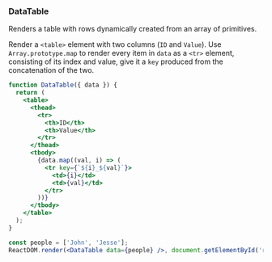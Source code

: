 ### DataTable

Renders a table with rows dynamically created from an array of primitives.

Render a `<table>` element with two columns (`ID` and `Value`).
Use `Array.prototype.map` to render every item in `data` as a `<tr>` element, consisting of its index and value, give it a `key` produced from the concatenation of the two.

```jsx
function DataTable({ data }) {
  return (
    <table>
      <thead>
        <tr>
          <th>ID</th>
          <th>Value</th>
        </tr>
      </thead>
      <tbody>
        {data.map((val, i) => (
          <tr key={`${i}_${val}`}>
            <td>{i}</td>
            <td>{val}</td>
          </tr>
        ))}
      </tbody>
    </table>
  );
}
```

```jsx
const people = ['John', 'Jesse'];
ReactDOM.render(<DataTable data={people} />, document.getElementById('root'));
```

<!-- tags: array -->

<!-- expertise: 0 -->
